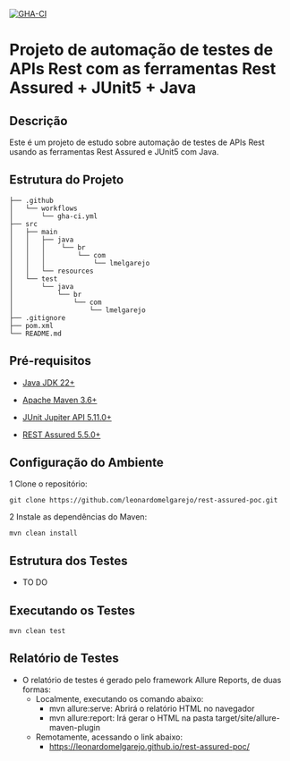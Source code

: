 [![GHA-CI](https://github.com/leonardomelgarejo/rest-assured-poc/actions/workflows/gha-ci.yml/badge.svg)](https://github.com/leonardomelgarejo/rest-assured-poc/actions/workflows/gha-ci.yml)

# Projeto de automação de testes de APIs Rest com as ferramentas Rest Assured + JUnit5 + Java

## Descrição

Este é um projeto de estudo sobre automação de testes de APIs Rest usando as ferramentas Rest Assured e JUnit5 com Java.

## Estrutura do Projeto

```plaintext
├── .github
│   └── workflows
│       └── gha-ci.yml
├── src
│   ├── main
│   │   ├── java
│   │   │    └── br
│   │   │        └── com
│   │   │            └── lmelgarejo
│   │   └── resources                   
│   └── test
│       └── java
│           └── br
│               └── com
│                   └── lmelgarejo
├── .gitignore
├── pom.xml
└── README.md
```

## Pré-requisitos

* [Java JDK 22+](https://www.oracle.com/pt/java/technologies/javase/jdk11-archive-downloads.html)

* [Apache Maven 3.6+](https://maven.apache.org/docs/3.6.0/release-notes.html)

* [JUnit Jupiter API 5.11.0+](https://testng.org/)

* [REST Assured 5.5.0+](https://www.selenium.dev/)

## Configuração do Ambiente

1 Clone o repositório:
```
git clone https://github.com/leonardomelgarejo/rest-assured-poc.git
```

2 Instale as dependências do Maven:
```
mvn clean install
```
## Estrutura dos Testes

* TO DO

## Executando os Testes
```
mvn clean test
```

## Relatório de Testes

* O relatório de testes é gerado pelo framework Allure Reports, de duas formas:
    * Localmente, executando os comando abaixo:
      * mvn allure:serve: Abrirá o relatório HTML no navegador
      * mvn allure:report: Irá gerar o HTML na pasta target/site/allure-maven-plugin
    * Remotamente, acessando o link abaixo:
      * https://leonardomelgarejo.github.io/rest-assured-poc/

